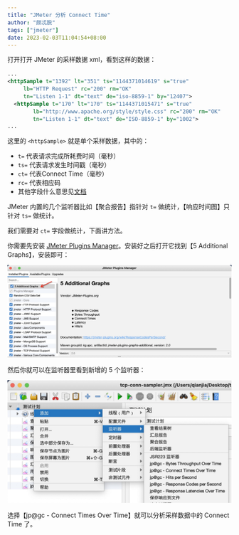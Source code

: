 ```yaml
---
title: "JMeter 分析 Connect Time"
author: "颇忒脱"
tags: ["jmeter"]
date: 2023-02-03T11:04:54+08:00
---
```


<!--more-->

打开打开 JMeter 的采样数据 xml，看到这样的数据：

```xml
...
<httpSample t="1392" lt="351" ts="1144371014619" s="true"
     lb="HTTP Request" rc="200" rm="OK"
     tn="Listen 1-1" dt="text" de="iso-8859-1" by="12407">
  <httpSample t="170" lt="170" ts="1144371015471" s="true"
        lb="http://www.apache.org/style/style.css" rc="200" rm="OK"
        tn="Listen 1-1" dt="text" de="ISO-8859-1" by="1002">
...
```

这里的 `<httpSample>` 就是单个采样数据，其中的：

* `t=` 代表请求完成所耗费时间（毫秒）
* `ts=` 代表请求发生时间戳（毫秒）
* `ct=` 代表Connect Time（毫秒）
* `rc=` 代表相应码
* 其他字段什么意思见[文档][2]

JMeter 内置的几个监听器比如【聚合报告】指针对 `t=` 做统计，【响应时间图】只针对 `ts=` 做统计。

我们需要对 `ct=` 字段做统计，下面讲方法。

你需要先安装 [JMeter Plugins Manager][jpm]。安装好之后打开它找到【5 Additional Graphs】，安装即可：

![](plugin.jpg)

然后你就可以在监听器里看到新增的 5 个监听器：

![](listeners.jpg)

选择【jp@gc - Connect Times Over Time】就可以分析采样数据中的 Connect Time 了。

[1]: https://jmeter.apache.org/usermanual/glossary.html
[2]: https://jmeter.apache.org/usermanual/listeners.html#xmlformat2.1
[jpm]: https://jmeter-plugins.org/wiki/PluginsManager/

